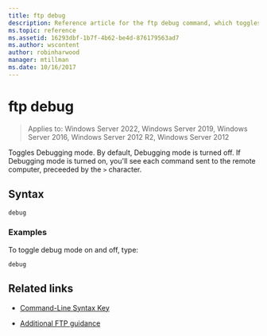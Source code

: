 ```yaml
---
title: ftp debug
description: Reference article for the ftp debug command, which toggles Debugging mode.
ms.topic: reference
ms.assetid: 16293dbf-1b7f-4b62-be4d-876179563ad7
ms.author: wscontent
author: robinharwood
manager: mtillman
ms.date: 10/16/2017
---
```


# ftp debug

>Applies to: Windows Server 2022, Windows Server 2019, Windows Server 2016, Windows Server 2012 R2, Windows Server 2012

Toggles Debugging mode. By default, Debugging mode is turned off. If Debugging mode is turned on, you'll see each command sent to the remote computer, preceeded by the `>` character.

## Syntax

```
debug
```

### Examples

To toggle debug mode on and off, type:

```
debug
```

## Related links

- [Command-Line Syntax Key](command-line-syntax-key.md)

- [Additional FTP guidance](/previous-versions/orphan-topics/ws.10/cc756013(v=ws.10))
